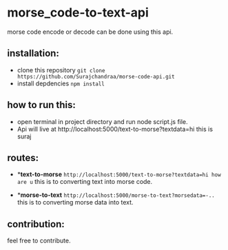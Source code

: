 # morse_code-to-text-api
morse code encode or decode can be done using this api.

## installation:
- clone this repository `git clone https://github.com/Surajchandraa/morse-code-api.git`
- install depdencies `npm install`
  

## how to run this:
- open terminal in project directory and run node script.js file.
- Api will live at http://localhost:5000/text-to-morse?textdata=hi this is suraj 


## routes:
- ***text-to-morse**
  `http://localhost:5000/text-to-morse?textdata=hi how are u`
  this is to converting text into morse code.

- ***morse-to-text**
  `http://localhost:5000/morse-to-text?morsedata=-..`
  this is to converting morse data into text.

## contribution:
feel free to contribute.


  
